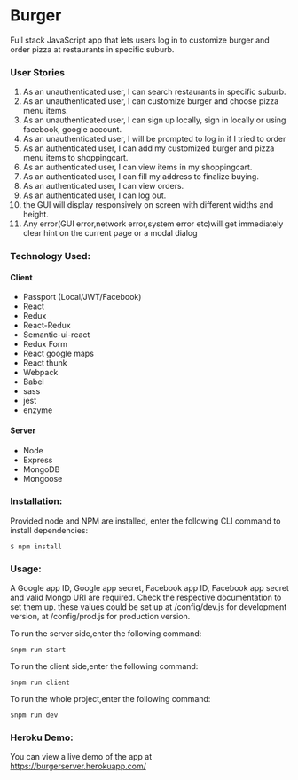 # Burger 

Full stack JavaScript app that lets users log in to customize burger and order pizza at restaurants in specific suburb.

### User Stories

1. As an unauthenticated user, I can search restaurants in specific suburb.
2. As an unauthenticated user, I can customize burger and choose pizza menu items.
3. As an unauthenticated user, I can sign up locally, sign in locally or using facebook, google account.
4. As an unauthenticated user, I will be prompted to log in if I tried to order
5. As an authenticated user, I can add my customized burger and pizza menu items to shoppingcart.
6. As an authenticated user, I can view items in my shoppingcart.
7. As an authenticated user, I can fill my address to finalize buying.
8. As an authenticated user, I can view orders.
9. As an authenticated user, I can log out.
10. the GUI will display responsively on screen with different widths and height.
11. Any error(GUI error,network error,system error etc)will get immediately clear hint on the current page or a modal dialog

### Technology Used:

#### Client
* Passport (Local/JWT/Facebook)
* React
* Redux
* React-Redux
* Semantic-ui-react
* Redux Form
* React google maps
* React thunk
* Webpack
* Babel
* sass
* jest
* enzyme

#### Server
* Node
* Express
* MongoDB
* Mongoose


### Installation:

Provided node and NPM are installed, enter the following CLI command to install dependencies:
```
$ npm install
```

### Usage:
A Google app ID, Google app secret, Facebook app ID, Facebook app secret and valid Mongo URI are required. Check the respective documentation to set them up. 
these values could be set up at /config/dev.js for development version, at /config/prod.js for production version.

To run the server side,enter the following command:
```
$npm run start

```
To run the client side,enter the following command:
```
$npm run client

```
To run the whole project,enter the following command:
```
$npm run dev

```
### Heroku Demo:

You can view a live demo of the app at https://burgerserver.herokuapp.com/
